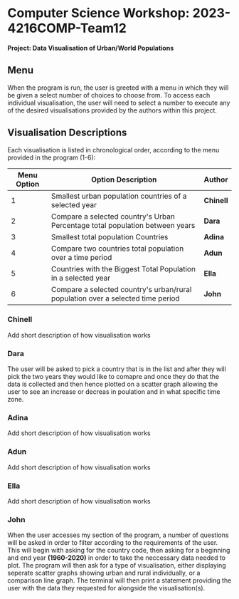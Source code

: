 # Computer Science Workshop: 2023-4216COMP-Team12
**Project: Data Visualisation of Urban/World Populations**

## Menu
When the program is run, the user is greeted with a menu in which they will be given a select number of choices to choose from.
To access each individual visualisation, the user will need to select a number to execute any of the desired visualisations provided by the authors within this project.

## Visualisation Descriptions

Each visualisation is listed in chronological order, according to the menu provided in the program (1-6):

| Menu Option | Option Description  | Author |
|----|------------- | ------------- |
|1| Smallest urban population countries of a selected year  | **Chinell** |
|2| Compare a selected country's Urban Percentage total population between years  | **Dara** |
|3| Smallest total population Countries | **Adina** |
|4| Compare two countries total population over a time period | **Adun** |
|5| Countries with the Biggest Total Population in a selected year | **Ella** |
|6| Compare a selected country\'s urban/rural population over a selected time period | **John** |

### Chinell
Add short description of how visualisation works

### Dara
The user will be asked to pick a country that is in the list and after they will pick the two years they would like to comapre and once they do that the data is collected and then hence plotted on a scatter graph allowing the user to see an increase or decreas in poulation and in what specific time zone.

### Adina
Add short description of how visualisation works

### Adun
Add short description of how visualisation works

### Ella
Add short description of how visualisation works

### John
When the user accesses my section of the program, a number of questions will be asked in order to filter according to the requirements of the user. This will begin with asking for the country code, then asking for a beginning and end year **(1960-2020)** in order to take the neccessary data needed to plot. The program will then ask for a type of visualisation, either displaying seperate scatter graphs showing urban and rural individually, or a comparison line graph. The terminal will then print a statement providing the user with the data they requested for alongside the visualisation(s).